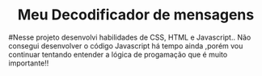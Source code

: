 <h1 align="center">Meu Decodificador de mensagens</h1>
#Nesse projeto desenvolvi habilidades de CSS, HTML e Javascript.. Não consegui desenvolver o código Javascript há tempo ainda ,porém vou continuar tentando entender a lógica de progamação que é muito importante!!
